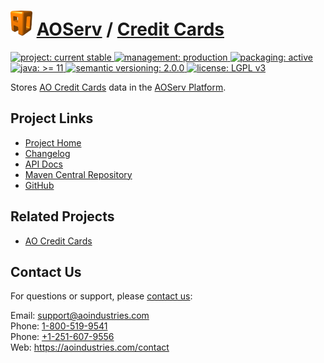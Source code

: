 # [<img src="ao-logo.png" alt="AO Logo" width="35" height="40">](https://github.com/aoindustries) [AOServ](https://aoindustries.com/aoserv/) / [Credit Cards](https://github.com/aoindustries/aoserv-credit-cards)
<p>
	<a href="https://aoindustries.com/life-cycle#project-current-stable">
		<img src="https://aoindustries.com/ao-badges/project-current-stable.svg" alt="project: current stable" />
	</a>
	<a href="https://aoindustries.com/life-cycle#management-production">
		<img src="https://aoindustries.com/ao-badges/management-production.svg" alt="management: production" />
	</a>
	<a href="https://aoindustries.com/life-cycle#packaging-active">
		<img src="https://aoindustries.com/ao-badges/packaging-active.svg" alt="packaging: active" />
	</a>
	<br />
	<a href="https://docs.oracle.com/en/java/javase/11/docs/api/">
		<img src="https://aoindustries.com/ao-badges/java-11.svg" alt="java: &gt;= 11" />
	</a>
	<a href="http://semver.org/spec/v2.0.0.html">
		<img src="https://aoindustries.com/ao-badges/semver-2.0.0.svg" alt="semantic versioning: 2.0.0" />
	</a>
	<a href="https://www.gnu.org/licenses/lgpl-3.0">
		<img src="https://aoindustries.com/ao-badges/license-lgpl-3.0.svg" alt="license: LGPL v3" />
	</a>
</p>

Stores [AO Credit Cards](https://github.com/aoindustries/ao-credit-cards) data in the [AOServ Platform](https://aoindustries.com/aoserv/).

## Project Links
* [Project Home](https://aoindustries.com/aoserv/credit-cards/)
* [Changelog](https://aoindustries.com/aoserv/credit-cards/changelog)
* [API Docs](https://aoindustries.com/aoserv/credit-cards/apidocs/)
* [Maven Central Repository](https://search.maven.org/artifact/com.aoindustries/aoserv-credit-cards)
* [GitHub](https://github.com/aoindustries/aoserv-credit-cards)

## Related Projects
* [AO Credit Cards](https://github.com/aoindustries/ao-credit-cards)

## Contact Us
For questions or support, please [contact us](https://aoindustries.com/contact):

Email: [support@aoindustries.com](mailto:support@aoindustries.com)  
Phone: [1-800-519-9541](tel:1-800-519-9541)  
Phone: [+1-251-607-9556](tel:+1-251-607-9556)  
Web: https://aoindustries.com/contact
